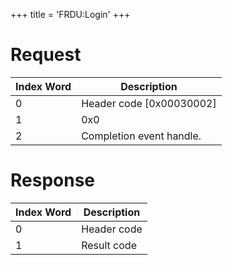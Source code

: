 +++
title = 'FRDU:Login'
+++

# Request

| Index Word | Description                |
|------------|----------------------------|
| 0          | Header code \[0x00030002\] |
| 1          | 0x0                        |
| 2          | Completion event handle.   |

# Response

| Index Word | Description |
|------------|-------------|
| 0          | Header code |
| 1          | Result code |
